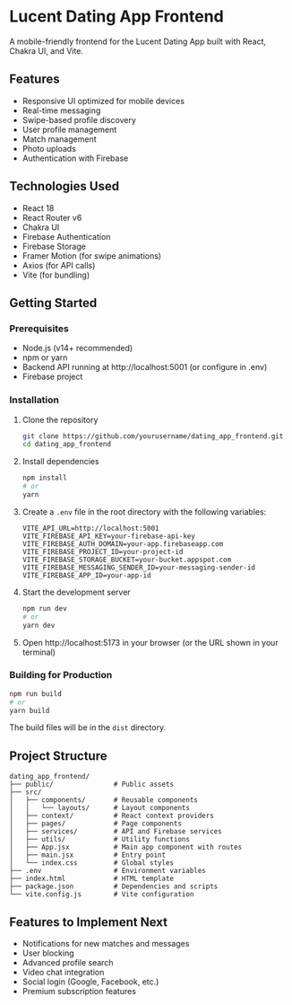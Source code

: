 # Lucent Dating App Frontend

A mobile-friendly frontend for the Lucent Dating App built with React, Chakra UI, and Vite.

## Features

- Responsive UI optimized for mobile devices
- Real-time messaging
- Swipe-based profile discovery
- User profile management
- Match management
- Photo uploads
- Authentication with Firebase

## Technologies Used

- React 18
- React Router v6
- Chakra UI
- Firebase Authentication
- Firebase Storage
- Framer Motion (for swipe animations)
- Axios (for API calls)
- Vite (for bundling)

## Getting Started

### Prerequisites

- Node.js (v14+ recommended)
- npm or yarn
- Backend API running at http://localhost:5001 (or configure in .env)
- Firebase project

### Installation

1. Clone the repository
   ```bash
   git clone https://github.com/yourusername/dating_app_frontend.git
   cd dating_app_frontend
   ```

2. Install dependencies
   ```bash
   npm install
   # or
   yarn
   ```

3. Create a `.env` file in the root directory with the following variables:
   ```
   VITE_API_URL=http://localhost:5001
   VITE_FIREBASE_API_KEY=your-firebase-api-key
   VITE_FIREBASE_AUTH_DOMAIN=your-app.firebaseapp.com
   VITE_FIREBASE_PROJECT_ID=your-project-id
   VITE_FIREBASE_STORAGE_BUCKET=your-bucket.appspot.com
   VITE_FIREBASE_MESSAGING_SENDER_ID=your-messaging-sender-id
   VITE_FIREBASE_APP_ID=your-app-id
   ```

4. Start the development server
   ```bash
   npm run dev
   # or
   yarn dev
   ```

5. Open http://localhost:5173 in your browser (or the URL shown in your terminal)

### Building for Production

```bash
npm run build
# or
yarn build
```

The build files will be in the `dist` directory.

## Project Structure

```
dating_app_frontend/
├── public/               # Public assets
├── src/
│   ├── components/       # Reusable components
│   │   └── layouts/      # Layout components
│   ├── context/          # React context providers
│   ├── pages/            # Page components
│   ├── services/         # API and Firebase services
│   ├── utils/            # Utility functions
│   ├── App.jsx           # Main app component with routes
│   ├── main.jsx          # Entry point
│   └── index.css         # Global styles
├── .env                  # Environment variables
├── index.html            # HTML template
├── package.json          # Dependencies and scripts
└── vite.config.js        # Vite configuration
```

## Features to Implement Next

- Notifications for new matches and messages
- User blocking
- Advanced profile search
- Video chat integration
- Social login (Google, Facebook, etc.)
- Premium subscription features 